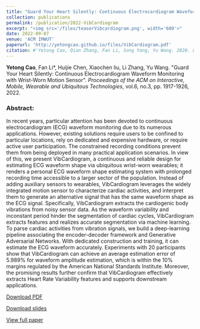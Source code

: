 ```yaml
---
title: "Guard Your Heart Silently: Continuous Electrocardiogram Waveform Monitoring with Wrist-Worn Motion Sensor"
collection: publications
permalink: /publication/2022-VibCardiogram
excerpt: "<img src='/files/teaserVibcardiogram.png', width='600'>"
date: 2022-09-07
venue: 'ACM IMWUT'
paperurl: 'http://yetongcao.github.io/files/VibCardiogram.pdf'
citation: #'Yetong Cao, Qian Zhang, Fan Li, Song Yang, Yu Wang. 2020. &quot;EarAce: Empowering Versatile Acoustic Sensing via Earable Active Noise Cancellation Platform.&quot; <i>Proceedings of the ACM on Interactive, Mobile, Wearable and Ubiquitous Technologies</i>. 7(2), 1-23.'
---
```

**Yetong Cao**, Fan Li*, Huijie Chen, Xiaochen liu, Li Zhang, Yu Wang. "Guard Your Heart Silently: Continuous Electrocardiogram Waveform Monitoring with Wrist-Worn Motion Sensor". _Proceedings of the ACM on Interactive, Mobile, Wearable and Ubiquitous Technologies_, vol.6, no.3, pp. 1917-1926, 2022.


### Abstract:
In recent years, particular attention has been devoted to continuous electrocardiogram (ECG) waveform monitoring due to its numerous applications. However, existing solutions require users to be confined to particular locations, rely on dedicated and expensive hardware, or require active user participation. The constrained recording conditions prevent them from being deployed in many practical application scenarios. In view of this, we present VibCardiogram, a continuous and reliable design for estimating ECG waveform shape via ubiquitous wrist-worn wearables; it renders a personal ECG waveform shape estimating system with prolonged recording time accessible to a larger sector of the population. Instead of adding auxiliary sensors to wearables, VibCardiogram leverages the widely integrated motion sensor to characterize cardiac activities, and interpret them to generate an alternative signal that has the same waveform shape as the ECG signal. Specifically, VibCardiogram extracts the cardiogenic body vibrations from noisy sensor data. As the waveform variability and inconstant period hinder the segmentation of cardiac cycles, VibCardiogram extracts features and realizes accurate segmentation via machine learning. To parse cardiac activities from vibration signals, we build a deep-learning pipeline associating the encoder-decoder framework and Generative Adversarial Networks. With dedicated construction and training, it can estimate the ECG waveform accurately. Experiments with 20 participants show that VibCardiogram can achieve an average estimation error of 5.989% for waveform amplitude estimation, which is within the 10% margins regulated by the American National Standards Institute. Moreover, the promising results further confirm that VibCardiogram effectively extracts Heart Rate Variability features and supports downstream applications.

[<ins>Download PDF</ins>](../files/VibCardiogram.pdf) 

[<ins>Download slides</ins>](../files/vibcardiogram.pptx)

[<ins>View full paper</ins>](https://dl.acm.org/doi/abs/10.1145/3550307)
